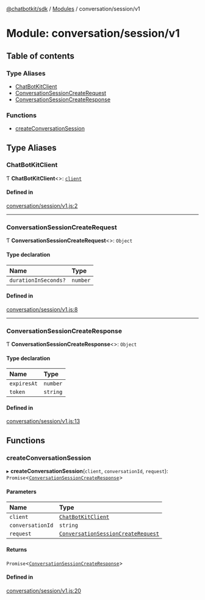 [@chatbotkit/sdk](../README.md) / [Modules](../modules.md) / conversation/session/v1

# Module: conversation/session/v1

## Table of contents

### Type Aliases

- [ChatBotKitClient](conversation_session_v1.md#chatbotkitclient)
- [ConversationSessionCreateRequest](conversation_session_v1.md#conversationsessioncreaterequest)
- [ConversationSessionCreateResponse](conversation_session_v1.md#conversationsessioncreateresponse)

### Functions

- [createConversationSession](conversation_session_v1.md#createconversationsession)

## Type Aliases

### ChatBotKitClient

Ƭ **ChatBotKitClient**\<\>: [`client`](client.md)

#### Defined in

[conversation/session/v1.js:2](https://github.com/chatbotkit/node-sdk/blob/main/packages/sdk/src/conversation/session/v1.js#L2)

___

### ConversationSessionCreateRequest

Ƭ **ConversationSessionCreateRequest**\<\>: `Object`

#### Type declaration

| Name | Type |
| :------ | :------ |
| `durationInSeconds?` | `number` |

#### Defined in

[conversation/session/v1.js:8](https://github.com/chatbotkit/node-sdk/blob/main/packages/sdk/src/conversation/session/v1.js#L8)

___

### ConversationSessionCreateResponse

Ƭ **ConversationSessionCreateResponse**\<\>: `Object`

#### Type declaration

| Name | Type |
| :------ | :------ |
| `expiresAt` | `number` |
| `token` | `string` |

#### Defined in

[conversation/session/v1.js:13](https://github.com/chatbotkit/node-sdk/blob/main/packages/sdk/src/conversation/session/v1.js#L13)

## Functions

### createConversationSession

▸ **createConversationSession**(`client`, `conversationId`, `request`): `Promise`\<[`ConversationSessionCreateResponse`](conversation_session_v1.md#conversationsessioncreateresponse)\>

#### Parameters

| Name | Type |
| :------ | :------ |
| `client` | [`ChatBotKitClient`](../classes/client.ChatBotKitClient.md) |
| `conversationId` | `string` |
| `request` | [`ConversationSessionCreateRequest`](conversation_session_v1.md#conversationsessioncreaterequest) |

#### Returns

`Promise`\<[`ConversationSessionCreateResponse`](conversation_session_v1.md#conversationsessioncreateresponse)\>

#### Defined in

[conversation/session/v1.js:20](https://github.com/chatbotkit/node-sdk/blob/main/packages/sdk/src/conversation/session/v1.js#L20)

